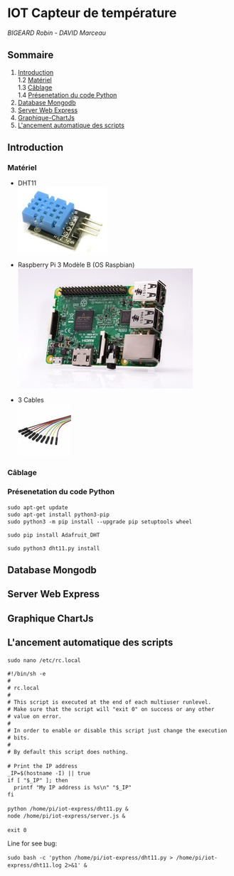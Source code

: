 # IOT Capteur de température
*BIGEARD Robin - DAVID Marceau*

## Sommaire

1. [Introduction](#Introduction)    
1.2 [Matériel](#Matériel)   
1.3 [Câblage](#Câblage)   
1.4 [Présenetation du code Python](#Présenetation-du-code-Python)
2. [Database Mongodb](#Database-Mongodb)
3. [Server Web Express](#Server-Web-Express)
4. [Graphique-ChartJs](#Graphique-ChartJs)
5. [L'ancement automatique des scripts](#L'ancement-automatique-des-scripts)

## Introduction

### Matériel
  - DHT11   
  ![alt text](/img/DHT11.jpg "DHT11")

  - Raspberry Pi 3 Modèle B (OS Raspbian)   
  ![alt text](/img/raspberry.jpg "Raspberry Pi 3 Modèle B")

  - 3 Cables  
  ![alt text](/img/cables.jpg "Cables")
### Câblage

### Présenetation du code Python
```
sudo apt-get update
sudo apt-get install python3-pip
sudo python3 -m pip install --upgrade pip setuptools wheel
```

```
sudo pip install Adafruit_DHT
```
```
sudo python3 dht11.py install
```
## Database Mongodb

## Server Web Express

## Graphique ChartJs

## L'ancement automatique des scripts

`sudo nano /etc/rc.local`


```
#!/bin/sh -e
#
# rc.local
#
# This script is executed at the end of each multiuser runlevel.
# Make sure that the script will "exit 0" on success or any other
# value on error.
#
# In order to enable or disable this script just change the execution
# bits.
#
# By default this script does nothing.

# Print the IP address
_IP=$(hostname -I) || true
if [ "$_IP" ]; then
  printf "My IP address is %s\n" "$_IP"
fi

python /home/pi/iot-express/dht11.py &
node /home/pi/iot-express/server.js &

exit 0
```
Line for see bug: 

`sudo bash -c 'python /home/pi/iot-express/dht11.py > /home/pi/iot-express/dht11.log 2>&1' &`
